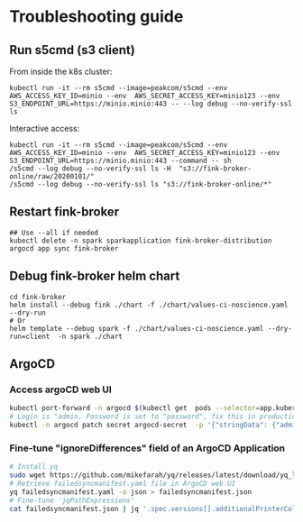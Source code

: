# Troubleshooting guide

## Run s5cmd (s3 client)

From inside the k8s cluster:

```shell
kubectl run -it --rm s5cmd --image=peakcom/s5cmd --env AWS_ACCESS_KEY_ID=minio --env  AWS_SECRET_ACCESS_KEY=minio123 --env S3_ENDPOINT_URL=https://minio.minio:443 -- --log debug --no-verify-ssl ls
```

Interactive access:
```shell
kubectl run -it --rm s5cmd --image=peakcom/s5cmd --env AWS_ACCESS_KEY_ID=minio --env  AWS_SECRET_ACCESS_KEY=minio123 --env S3_ENDPOINT_URL=https://minio.minio:443 --command -- sh
/s5cmd --log debug --no-verify-ssl ls -H  "s3://fink-broker-online/raw/20200101/"
/s5cmd --log debug --no-verify-ssl ls "s3://fink-broker-online/*"
```

## Restart fink-broker

```shell
## Use --all if needed
kubectl delete -n spark sparkapplication fink-broker-distribution
argocd app sync fink-broker
```

## Debug fink-broker helm chart

```shell
cd fink-broker
helm install --debug fink ./chart -f ./chart/values-ci-noscience.yaml --dry-run
# Or
helm template --debug spark -f ./chart/values-ci-noscience.yaml --dry-run=client  -n spark ./chart
```

## ArgoCD

### Access argoCD web UI

```bash
kubectl port-forward -n argocd $(kubectl get  pods --selector=app.kubernetes.io/name=argocd-server -n argocd --output=jsonpath="{.items..metadata.name}") 8080
# Login is "admin, Password is set to "password", fix this in production
kubectl -n argocd patch secret argocd-secret  -p '{"stringData": {"admin.password": "$2a$10$rRyBsGSHK6.uc8fntPwVIuLVHgsAhAX7TcdrqW/RADU0uh7CaChLa", "admin.passwordMtime": "'$(date +%FT%T%Z)'"  }}'
```

### Fine-tune "ignoreDifferences" field of an ArgoCD Application

```bash
# Install yq
sudo wget https://github.com/mikefarah/yq/releases/latest/download/yq_linux_amd64 -O /usr/bin/yq &&\\n    sudo chmod +x /usr/bin/yq
# Retrieve failedsyncmanifest.yaml file in ArgoCD web UI
yq failedsyncmanifest.yaml -o json > failedsyncmanifest.json
# Fine-tune 'jqPathExpressions'
cat failedsyncmanifest.json | jq '.spec.versions[].additionalPrinterColumns | select(. == [])'
```